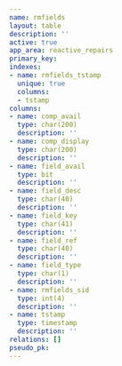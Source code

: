 ```yaml
---
name: rmfields
layout: table
description: ''
active: true
app_area: reactive_repairs
primary_key: 
indexes:
- name: rmfields_tstamp
  unique: true
  columns:
  - tstamp
columns:
- name: comp_avail
  type: char(200)
  description: ''
- name: comp_display
  type: char(200)
  description: ''
- name: field_avail
  type: bit
  description: ''
- name: field_desc
  type: char(40)
  description: ''
- name: field_key
  type: char(41)
  description: ''
- name: field_ref
  type: char(40)
  description: ''
- name: field_type
  type: char(1)
  description: ''
- name: rmfields_sid
  type: int(4)
  description: ''
- name: tstamp
  type: timestamp
  description: ''
relations: []
pseudo_pk: 
---
```


